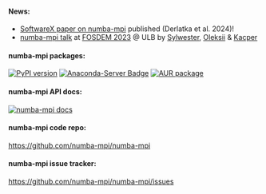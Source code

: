 #### News:
- [SoftwareX paper on numba-mpi](https://doi.org/10.1016/j.softx.2024.101897) published (Derlatka et al. 2024)!
- [numba-mpi talk](https://fosdem.org/2023/schedule/event/numba_mpi/) at [FOSDEM 2023](https://fosdem.org/2023/) @ ULB by [Sylwester](https://github.com/slayoo/), [Oleksii](https://github.com/abulenok/) & [Kacper](https://github.com/delcior/)    

#### numba-mpi packages:
  [![PyPI version](https://badge.fury.io/py/numba-mpi.svg)](https://pypi.org/project/numba-mpi)
  [![Anaconda-Server Badge](https://anaconda.org/conda-forge/numba-mpi/badges/version.svg)](https://anaconda.org/conda-forge/numba-mpi)
  [![AUR package](https://repology.org/badge/version-for-repo/aur/python:numba-mpi.svg)](https://aur.archlinux.org/packages/python-numba-mpi)
  
#### numba-mpi API docs:
  [![numba-mpi docs](https://img.shields.io/badge/numba_mpi_docs-pdoc-blue.svg)](https://numba-mpi.github.io/numba-mpi/)   

#### numba-mpi code repo:
https://github.com/numba-mpi/numba-mpi

#### numba-mpi issue tracker:
https://github.com/numba-mpi/numba-mpi/issues
